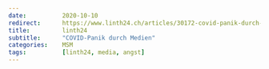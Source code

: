 ```yaml
---
date:          2020-10-10
redirect:      https://www.linth24.ch/articles/30172-covid-panik-durch-medien
title:         linth24
subtitle:      "COVID-Panik durch Medien"
categories:    MSM
tags:          [linth24, media, angst]
---
```


